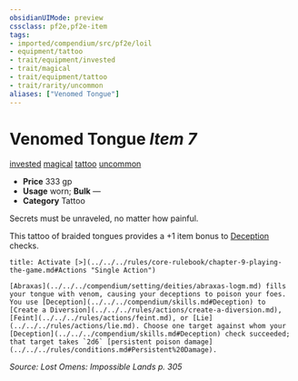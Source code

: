 ```yaml
---
obsidianUIMode: preview
cssclass: pf2e,pf2e-item
tags:
- imported/compendium/src/pf2e/loil
- equipment/tattoo
- trait/equipment/invested
- trait/magical
- trait/equipment/tattoo
- trait/rarity/uncommon
aliases: ["Venomed Tongue"]
---
```

# Venomed Tongue *Item 7*  
[invested](invested.md)  [magical](magical.md)  [tattoo](tattoo-lowg.md)  [uncommon](uncommon.md)  

- **Price** 333 gp
- **Usage** worn; **Bulk** —
- **Category** Tattoo

Secrets must be unraveled, no matter how painful.

This tattoo of braided tongues provides a +1 item bonus to [Deception](../../skills.md#Deception) checks.

```ad-embed-ability
title: Activate [>](../../../rules/core-rulebook/chapter-9-playing-the-game.md#Actions "Single Action")

[Abraxas](../../../compendium/setting/deities/abraxas-logm.md) fills your tongue with venom, causing your deceptions to poison your foes. You use [Deception](../../../compendium/skills.md#Deception) to [Create a Diversion](../../../rules/actions/create-a-diversion.md), [Feint](../../../rules/actions/feint.md), or [Lie](../../../rules/actions/lie.md). Choose one target against whom your [Deception](../../../compendium/skills.md#Deception) check succeeded; that target takes `2d6` [persistent poison damage](../../../rules/conditions.md#Persistent%20Damage).
```

*Source: Lost Omens: Impossible Lands p. 305*
